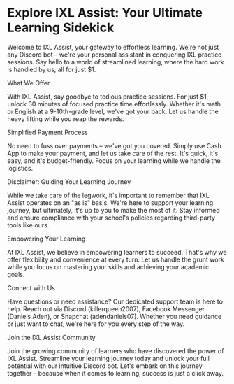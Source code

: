 
# Explore IXL Assist: Your Ultimate Learning Sidekick

Welcome to IXL Assist, your gateway to effortless learning. We're not just any Discord bot – we're your personal assistant in conquering IXL practice sessions. Say hello to a world of streamlined learning, where the hard work is handled by us, all for just $1.

What We Offer

With IXL Assist, say goodbye to tedious practice sessions. For just $1, unlock 30 minutes of focused practice time effortlessly. Whether it's math or English at a 9-10th-grade level, we've got your back. Let us handle the heavy lifting while you reap the rewards.

Simplified Payment Process

No need to fuss over payments – we've got you covered. Simply use Cash App to make your payment, and let us take care of the rest. It's quick, it's easy, and it's budget-friendly. Focus on your learning while we handle the logistics.

Disclaimer: Guiding Your Learning Journey

While we take care of the legwork, it's important to remember that IXL Assist operates on an "as is" basis. We're here to support your learning journey, but ultimately, it's up to you to make the most of it. Stay informed and ensure compliance with your school's policies regarding third-party tools like ours.

Empowering Your Learning

At IXL Assist, we believe in empowering learners to succeed. That's why we offer flexibility and convenience at every turn. Let us handle the grunt work while you focus on mastering your skills and achieving your academic goals.

Connect with Us

Have questions or need assistance? Our dedicated support team is here to help. Reach out via Discord (killerqueen2007), Facebook Messenger (Daniels Aden), or Snapchat (adendaniels07). Whether you need guidance or just want to chat, we're here for you every step of the way.

Join the IXL Assist Community

Join the growing community of learners who have discovered the power of IXL Assist. Streamline your learning journey today and unlock your full potential with our intuitive Discord bot. Let's embark on this journey together – because when it comes to learning, success is just a click away.
